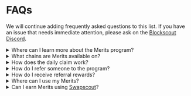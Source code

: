 # FAQs

We will continue adding frequently asked questions to this list. If you have an issue that needs immediate attention, please ask on the [Blockscout Discord](https://discord.gg/blockscout).

<details>

<summary>Where can I learn more about the Merits program?</summary>

The blog announcement includes information about the origins of the program, how you can earn Merits, and future directions.  [Merits announcement blog post](https://blog.blockscout.com/blockscout-merits-rewarding-block-explorer-skills).

</details>

<details>

<summary>What chains are Merits available on?</summary>

Merits will be rolled out to many Blockscout supported chains in the future. Right now they are available on:

* [Ethereum Mainnet](https://eth.blockscout.com/)
* [Ethereum Sepolia](https://eth-sepolia.blockscout.com/)
* [Ethereum Holesky](https://eth-holesky.blockscout.com/)

Your Merits account is chain agnostic - you can claim Merits and collect referral bonuses on any supported chain.&#x20;

</details>

<details>

<summary>How does the daily claim work?</summary>

The daily claim is worth 10 Merits. You can claim one time per day, and the amount resets to 10 Merits at 0:00 UTC each day. To claim, login to the Dashboard and click the claim button.&#x20;

</details>

<details>

<summary>How do I refer someone to the program?</summary>

In your Merits dashboard you will find a referral code and a referral link you can share with your friends. They can follow the link directly or enter the code when signing up to the program for the first time.

</details>

<details>

<summary>How do I receive referral rewards?</summary>

You do not receive referral rewards when someone first signs up using your referral code or claims their daily bonus.&#x20;

However, you will receive rewards (10% of the Merits they earn) for block explorer usage or activities/campaigns they complete. These rewards will accumulate to your account, and you can claim to your account with the claim button in the dashboard. &#x20;

Activities which earn referral rewards are still in development, and will be listed once they become available.&#x20;

Learn more in the [Merits announcement blog post](https://blog.blockscout.com/blockscout-merits-rewarding-block-explorer-skills).

</details>

<details>

<summary>Where can I use my Merits?</summary>

Merits are collectible rewards displayed in your Blockscout dashboard. They show your Blockscout adoption, usage, and mastery and promote learning in a gamified way.   Right now you don't use them other than to show off your block explorer skills. In the future Merits may unlock access to new features, merchandise, discounts, and other exclusive opportunities and benefits.

</details>

<details>

<summary>Can I earn Merits using <a href="https://swap.blockscout.com/">Swapscout</a>?</summary>

Yes you can! Swapscout users who are signed up to the Merits program receive Merits based on their own usage, total usage (how many users use [Swapscout](https://swap.blockscout.com/)) and fees. These Merits are automatically distributed to the account each day at 0:00 UTC. See the [Earn Merits when using Swapscout ](../swapscout/earn-merits-when-using-swapscout.md)page for more information on this distribution.

</details>
